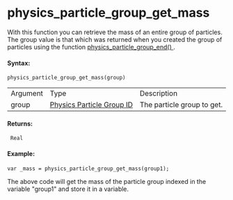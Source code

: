 # physics_particle_group_get_mass

With this function you can retrieve the mass of an entire group of
particles. The group value is that which was returned when you created
the group of particles using the function [ physics_particle_group_end()
](physics_particle_group_end) .

#### Syntax:

``` gml
physics_particle_group_get_mass(group)
```

|          |                                                                                                                                           |                            |
|----------|-------------------------------------------------------------------------------------------------------------------------------------------|----------------------------|
| Argument | Type                                                                                                                                      | Description                |
| group    |  [Physics Particle Group ID](../../../../../GameMaker_Language/GML_Reference/Physics/Soft_Body_Particles/physics_particle_group_end)  | The particle group to get. |

#### Returns:

``` gml
 Real
```

#### Example:

``` gml
var _mass = physics_particle_group_get_mass(group1);
```

The above code will get the mass of the particle group indexed in the
variable "group1" and store it in a variable.
